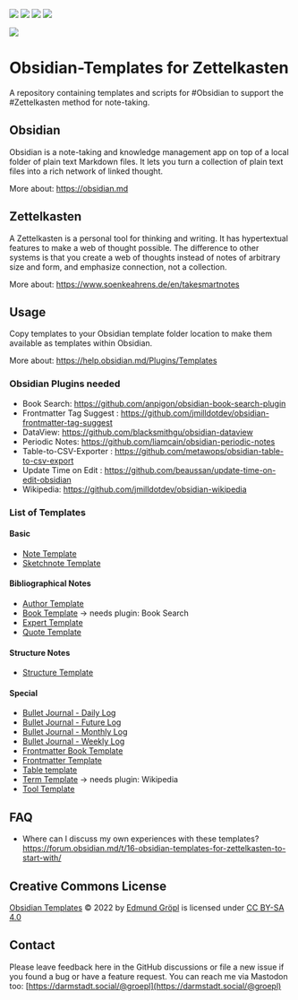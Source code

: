 ![](https://badgen.net/github/release/groepl/Obsidian-Templates/?icon=github) ![](https://badgen.net/github/stars/groepl/Obsidian-Templates?icon=github&color=cyan) ![](https://badgen.net/mastodon/follow/groepl@darmstadt.social?icon=github) ![](https://badgen.net/twitter/follow/groepl?icon=github)

![](https://badgen.net/github/assets-dl/Obsidian-Templates/Obsidian-Templates?icon=github)




# Obsidian-Templates for Zettelkasten
A repository containing templates and scripts for #Obsidian to support the #Zettelkasten method for note-taking.

## Obsidian
Obsidian is a note-taking and knowledge management app on top of a local folder of plain text Markdown files. It lets you turn a collection of plain text files into a rich network of linked thought.

More about: https://obsidian.md

## Zettelkasten
A Zettelkasten is a personal tool for thinking and writing. It has hypertextual features to make a web of thought possible. The difference to other systems is that you create a web of thoughts instead of notes of arbitrary size and form, and emphasize connection, not a collection.

More about: https://www.soenkeahrens.de/en/takesmartnotes

## Usage
Copy templates to your Obsidian template folder location to make them available as templates within Obsidian.

More about: https://help.obsidian.md/Plugins/Templates

### Obsidian Plugins needed
- Book Search: https://github.com/anpigon/obsidian-book-search-plugin
- Frontmatter Tag Suggest : https://github.com/jmilldotdev/obsidian-frontmatter-tag-suggest
- DataView: https://github.com/blacksmithgu/obsidian-dataview
- Periodic Notes: https://github.com/liamcain/obsidian-periodic-notes
- Table-to-CSV-Exporter : https://github.com/metawops/obsidian-table-to-csv-export
- Update Time on Edit : https://github.com/beaussan/update-time-on-edit-obsidian
- Wikipedia: https://github.com/jmilldotdev/obsidian-wikipedia

### List of Templates

#### Basic
- [Note Template](https://github.com/groepl/Obsidian-Templates/blob/main/Templates/_Note%20Template.md)
- [Sketchnote Template](https://github.com/groepl/Obsidian-Templates/blob/main/Templates/_Sketchnote%20Template.md)

#### Bibliographical Notes
- [Author Template](https://github.com/groepl/Obsidian-Templates/blob/main/Templates/Author%20Template.md)
- [Book Template](https://github.com/groepl/Obsidian-Templates/blob/main/Templates/Book%20Template.md) -> needs plugin: Book Search 
- [Expert Template](https://github.com/groepl/Obsidian-Templates/blob/main/Templates/Expert%20Template.md)
- [Quote Template](https://github.com/groepl/Obsidian-Templates/blob/main/Templates/Quote%20Template.md)

#### Structure Notes
- [Structure Template](https://github.com/groepl/Obsidian-Templates/blob/main/Templates/Structure%20Template.md)

#### Special
- [Bullet Journal - Daily Log](https://github.com/groepl/Obsidian-Templates/blob/main/Templates/Bullet%20Journal%20-%20Daily%20Log.md)
- [Bullet Journal - Future Log](https://github.com/groepl/Obsidian-Templates/blob/main/Templates/Bullet%20Journal%20-%20Future%20Log.md)
- [Bullet Journal - Monthly Log](https://github.com/groepl/Obsidian-Templates/blob/main/Templates/Bullet%20Journal%20-%20Monthly%20Log.md)
- [Bullet Journal - Weekly Log](https://github.com/groepl/Obsidian-Templates/blob/main/Templates/Bullet%20Journal%20-%20Weekly%20Log.md)
- [Frontmatter Book Template](https://github.com/groepl/Obsidian-Templates/blob/main/Templates/Frontmatter%20Book%20Template.md)
- [Frontmatter Template](https://github.com/groepl/Obsidian-Templates/blob/main/Templates/Frontmatter%20Template.md)
- [Table template](https://github.com/groepl/Obsidian-Templates/blob/main/Templates/Table%20template.md)
- [Term Template](https://github.com/groepl/Obsidian-Templates/blob/main/Templates/Term%20Template.md) -> needs plugin: Wikipedia
- [Tool Template](https://github.com/groepl/Obsidian-Templates/blob/main/Templates/Tool%20Template.md)

## FAQ
- Where can I discuss my own experiences with these templates?
https://forum.obsidian.md/t/16-obsidian-templates-for-zettelkasten-to-start-with/

## Creative Commons License
[Obsidian Templates](https://github.com/groepl/Obsidian-Templates) © 2022 by [Edmund Gröpl](https://github.com/groepl) is licensed under [CC BY-SA 4.0](https://creativecommons.org/licenses/by-sa/4.0/.)

## Contact
Please leave feedback here in the GitHub discussions or file a new issue if you found a bug or have a feature request. You can reach me via Mastodon too: [https://darmstadt.social/@groepl](https://darmstadt.social/@groepl)

